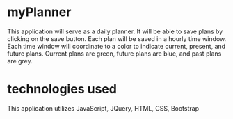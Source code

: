 # myPlanner

This application will serve as a daily planner. It will be able to save plans by clicking on the save button. Each plan will be saved in a hourly time window.
Each time window will coordinate to a color to indicate current, present, and future plans. Current plans are green, future plans are blue, and past plans are grey. 

# technologies used
This application utilizes JavaScript, JQuery, HTML, CSS, Bootstrap
